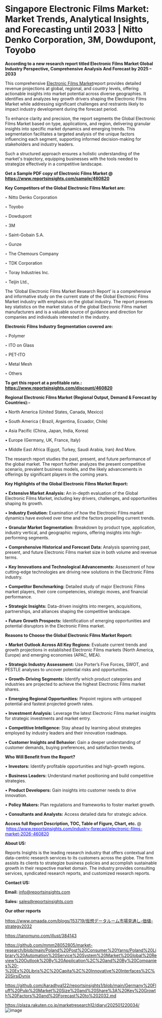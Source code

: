 # Singapore Electronic Films Market: Market Trends, Analytical Insights, and Forecasting until 2033 | Nitto Denko Corporation, 3M, Dowdupont, Toyobo

<strong>According to a new research report titled Electronic Films Market Global Industry Perspective, Comprehensive Analysis And Forecast by 2025 – 2033</strong>

This comprehensive <a href=https://www.reportsinsights.com/sample/460820>Electronic Films Market</a>report provides detailed revenue projections at global, regional, and country levels, offering actionable insights into market potential across diverse geographies. It identifies and analyzes key growth drivers shaping the Electronic Films Market while addressing significant challenges and restraints likely to impact industry development during the forecast period.

To enhance clarity and precision, the report segments the Global Electronic Films Market based on type, applications, and region, delivering granular insights into specific market dynamics and emerging trends. This segmentation facilitates a targeted analysis of the unique factors influencing each segment, supporting informed decision-making for stakeholders and industry leaders.

Such a structured approach ensures a holistic understanding of the market's trajectory, equipping businesses with the tools needed to strategize effectively in a competitive landscape.

<strong>Get a Sample PDF copy of Electronic Films Market </strong><strong>@<a href=https://www.reportsinsights.com/sample/460820 style=color:#0000ff;> https://www.reportsinsights.com/sample/460820</a></strong></font>

<strong>Key Competitors of the Global Electronic Films Market are:</strong>

‣ Nitto Denko Corporation

‣ Toyobo

‣ Dowdupont

‣ 3M

‣ Saint-Gobain S.A.

‣ Gunze

‣ The Chemours Company

‣ TDK Corporation

‣ Toray Industries Inc.

‣ Teijin Ltd.,

The ‘Global Electronic Films Market Research Report’ is a comprehensive and informative study on the current state of the Global Electronic Films Market industry with emphasis on the global industry. The report presents key statistics on the market status of the global Electronic Films market manufacturers and is a valuable source of guidance and direction for companies and individuals interested in the industry.

<strong>Electronic Films Industry Segmentation covered are:</strong>

‣ Polymer

‣ ITO on Glass

‣ PET-ITO

‣ Metal Mesh

‣ Others

<strong>To get this report at a profitable rate.: <a href=https://www.reportsinsights.com/discount/460820 style=color:#0000ff;>https://www.reportsinsights.com/discount/460820</a></strong></font>

<strong>Regional Electronic Films Market (Regional Output, Demand &amp; Forecast by Countries):-</strong>

• North America (United States, Canada, Mexico)

• South America ( Brazil, Argentina, Ecuador, Chile)

• Asia Pacific (China, Japan, India, Korea)

• Europe (Germany, UK, France, Italy)

• Middle East Africa (Egypt, Turkey, Saudi Arabia, Iran) And More.

The research report studies the past, present, and future performance of the global market. The report further analyzes the present competitive scenario, prevalent business models, and the likely advancements in offerings by significant players in the coming years.

<strong>Key Highlights of the Global Electronic Films Market Report:</strong>

• <strong>Extensive Market Analysis:</strong> An in-depth evaluation of the Global Electronic Films Market, including key drivers, challenges, and opportunities shaping its growth.

• <strong>Industry Evolution:</strong> Examination of how the Electronic Films market dynamics have evolved over time and the factors propelling current trends.

• <strong>Granular Market Segmentation:</strong> Breakdown by product type, application, industry vertical, and geographic regions, offering insights into high-performing segments.

• <strong>Comprehensive Historical and Forecast Data:</strong> Analysis spanning past, present, and future Electronic Films market size in both volume and revenue terms.

• <strong>Key Innovations and Technological Advancements:</strong> Assessment of how cutting-edge technologies are driving new solutions in the Electronic Films industry.

• <strong>Competitor Benchmarking:</strong> Detailed study of major Electronic Films market players, their core competencies, strategic moves, and financial performance.

• <strong>Strategic Insights:</strong> Data-driven insights into mergers, acquisitions, partnerships, and alliances shaping the competitive landscape.

• <strong>Future Growth Prospects:</strong> Identification of emerging opportunities and potential disruptors in the Electronic Films market.

<strong>Reasons to Choose the Global Electronic Films Market Report:</strong>

• <strong>Market Outlook Across All Key Regions:</strong> Evaluate current trends and growth projections in established Electronic Films markets (North America, Europe) and emerging economies (APAC, MEA).

• <strong>Strategic Industry Assessment:</strong> Use Porter’s Five Forces, SWOT, and PESTLE analyses to uncover potential risks and opportunities.

• <strong>Growth-Driving Segments:</strong> Identify which product categories and industries are projected to achieve the highest Electronic Films market shares.

• <strong>Emerging Regional Opportunities:</strong> Pinpoint regions with untapped potential and fastest projected growth rates.

• <strong>Investment Analysis:</strong> Leverage the latest Electronic Films market insights for strategic investments and market entry.

• <strong>Competitive Intelligence:</strong> Stay ahead by learning about strategies employed by industry leaders and their innovation roadmaps.

• <strong>Customer Insights and Behavior:</strong> Gain a deeper understanding of customer demands, buying preferences, and satisfaction trends.

<strong>Who Will Benefit from the Report?</strong>

• <strong>Investors:</strong> Identify profitable opportunities and high-growth regions.

• <strong>Business Leaders:</strong> Understand market positioning and build competitive strategies.

• <strong>Product Developers:</strong> Gain insights into customer needs to drive innovation.

• <strong>Policy Makers:</strong> Plan regulations and frameworks to foster market growth.

• <strong>Consultants and Analysts:</strong> Access detailed data for strategic advice.
</ul>
<strong>Access full Report Description, TOC, Table of Figure, Chart, etc. </strong>@  <a href=https://www.reportsinsights.com/industry-forecast/electronic-films-market-2026-460820 style=color:#0000ff;>https://www.reportsinsights.com/industry-forecast/electronic-films-market-2026-460820</a></font>

<strong><strong>About US</strong>:</strong>

Reports Insights is the leading research industry that offers contextual and data-centric research services to its customers across the globe. The firm assists its clients to strategize business policies and accomplish sustainable growth in their respective market domain. The industry provides consulting services, syndicated research reports, and customized research reports.

<strong>Contact US:</strong>

<p class=""""><b>Email:</b> <a href=mailto:info@reportsinsights.com>info@reportsinsights.com</a></p>
<p class=""""><b>Sales:</b> <a href=mailto:sales@reportsinsights.com>sales@reportsinsights.com</a></p>

<strong>Our other reports</strong>

<a href=https://www.omaada.com/blogs/153719/仮想データルーム市場見通し-価値-strategy2032>https://www.omaada.com/blogs/153719/仮想データルーム市場見通し-価値-strategy2032</a>

<a href=https://tanomuno.com/illust/384143>https://tanomuno.com/illust/384143</a>

<a href=https://github.com/mmm28052805/market-research/blob/main/Poland%20Post%20Consumer%20Yarns/Poland%20Library%20Automation%20Service%20System%20Market%20Global%20Review%20Outlook%20By%20Application%2C%20and%20By%20Companies%20-%20Ex%20Libris%2C%20Capita%2C%20Innovative%20Interfaces%2C%20SirsiDynix>https://github.com/mmm28052805/market-research/blob/main/Poland%20Post%20Consumer%20Yarns/Poland%20Library%20Automation%20Service%20System%20Market%20Global%20Review%20Outlook%20By%20Application%2C%20and%20By%20Companies%20-%20Ex%20Libris%2C%20Capita%2C%20Innovative%20Interfaces%2C%20SirsiDynix</a>

<a href=https://github.com/Aaradhya122/reportsinsights1/blob/main/Germany%20Fluff%20Pulp%20Market%20Size%20and%20Share%3A%20Key%20Growth%20Factors%20and%20Forecast%20to%202032.md>https://github.com/Aaradhya122/reportsinsights1/blob/main/Germany%20Fluff%20Pulp%20Market%20Size%20and%20Share%3A%20Key%20Growth%20Factors%20and%20Forecast%20to%202032.md</a>

<a href=https://plaza.rakuten.co.jp/marketresearch12/diary/202501220034/>https://plaza.rakuten.co.jp/marketresearch12/diary/202501220034/</a>
![image](https://github.com/user-attachments/assets/83cc9bc1-d688-4cfb-8b8a-452b778cd5e5)
